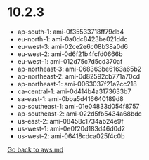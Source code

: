 
 # 10.2.3
- ap-south-1: ami-0f35533718ff79db4
- eu-north-1: ami-0a0dc8423be021ddc
- eu-west-3: ami-02ce2e6c08b38a0d6
- eu-west-2: ami-0d6f21b4fcfd0666b
- eu-west-1: ami-012d75c7d5cd370af
- ap-northeast-3: ami-068363be6163a65b2
- ap-northeast-2: ami-0d82592cb771a70cd
- ap-northeast-1: ami-0063037f21a2cc218
- ca-central-1: ami-0d414b4a3173633b7
- sa-east-1: ami-0bba5d416640189d8
- ap-southeast-1: ami-01e04833d054f8757
- ap-southeast-2: ami-022d5fb5434a68bdc
- us-east-2: ami-08458c1734ab24e9f
- us-west-1: ami-0e0f20d183d46d0d2
- us-west-2: ami-06418cdca025f4c0b

[Go back to aws.md](../../aws.md) 
